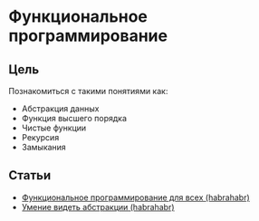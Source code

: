 # Функциональное программирование

## Цель
Познакомиться с такими понятиями как:
 - Абстракция данных
 - Функция высшего порядка
 - Чистые функции
 - Рекурсия
 - Замыкания

## Статьи
- [Функциональное программирование для всех (habrahabr)](https://habrahabr.ru/post/142351/)
- [Умение видеть абстракции (habrahabr)](https://habrahabr.ru/company/infopulse/blog/185144/)
